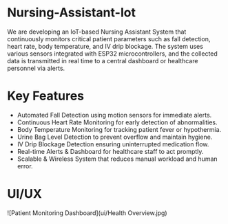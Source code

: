 # Nursing-Assistant-Iot

We are developing an IoT-based Nursing Assistant System that continuously monitors critical patient parameters such as fall detection, heart rate, body temperature, and IV drip blockage. The system uses various sensors integrated with ESP32 microcontrollers, and the collected data is transmitted in real time to a central dashboard or healthcare personnel via alerts.

# Key Features

- Automated Fall Detection using motion sensors for immediate alerts.
- Continuous Heart Rate Monitoring for early detection of abnormalities.
- Body Temperature Monitoring for tracking patient fever or hypothermia.
- Urine Bag Level Detection to prevent overflow and maintain hygiene.
- IV Drip Blockage Detection ensuring uninterrupted medication flow.
- Real-time Alerts & Dashboard for healthcare staff to act promptly.
- Scalable & Wireless System that reduces manual workload and human error.

# UI/UX
![Patient Monitoring Dashboard](ui/Health Overview.jpg)
